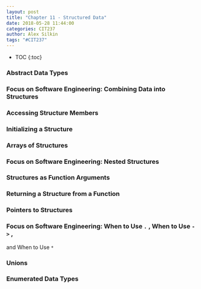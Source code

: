 ```yaml
---
layout: post
title: "Chapter 11 - Structured Data"
date: 2018-05-28 11:44:00
categories: CIT237
author: Alex Silkin
tags: "#CIT237"
---
```


- TOC
{:toc}

### Abstract Data Types 
### Focus on Software Engineering: Combining Data into Structures 
### Accessing Structure Members
### Initializing a Structure 
### Arrays of Structures
### Focus on Software Engineering: Nested Structures
### Structures as Function Arguments 
### Returning a Structure from a Function 
### Pointers to Structures 
### Focus on Software Engineering: When to Use `.` , When to Use `->` ,
and When to Use `*`
### Unions
### Enumerated Data Types

